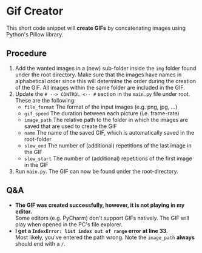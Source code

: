 # Gif Creator

This short code snippet will **create GIFs** by concatenating images using Python's Pillow library.

## Procedure
1. Add the wanted images in a (new) sub-folder inside the `img` folder found under the root directory. Make sure that 
the images have names in alphabetical order since this will determine the order during the creation of the GIF. All 
images within the same folder are included in the GIF.
2. Update the `# --> CONTROL <-- #` section in the `main.py` file under root. These are the following:
    * `file_format` The format of the input images (e.g. png, jpg, ...)
    * `gif_speed` The duration between each picture (i.e. frame-rate)
    * `image_path` The relative path to the folder in which the images are saved that are used to create the GIF
    * `name` The name of the saved GIF, which is automatically saved in the root-folder
    * `slow_end` The number of (additional) repetitions of the last image in the GIF
    * `slow_start` The number of (additional) repetitions of the first image in the GIF
3. Run `main.py`. The GIF can now be found under the root-directory.

## Q&A
* **The GIF was created successfully, however, it is not playing in my editor.**<br>
Some editors (e.g. PyCharm) don't support GIFs natively. The GIF will play when opened in the PC's file explorer.
* **I get a `IndexError: list index out of range` error at line 33.**<br>
Most likely, you've entered the path wrong. Note the `image_path` **always** should end with a `/`.
